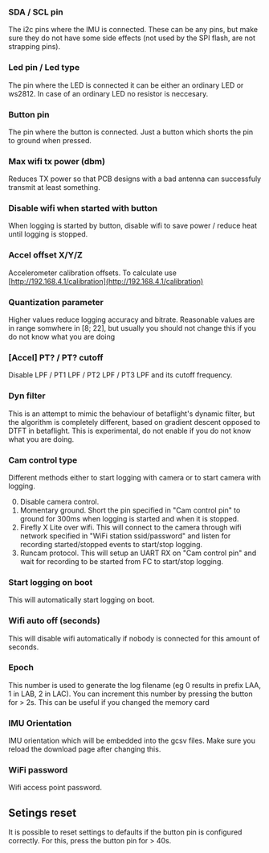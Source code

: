 ### SDA / SCL pin
The i2c pins where the IMU is connected. These can be any pins, but make sure they do not have some side effects (not used by the SPI flash, are not strapping pins).
### Led pin / Led type
The pin where the LED is connected it can be either an ordinary LED or ws2812. In case of an ordinary LED no resistor is neccesary.
### Button pin
The pin where the button is connected. Just a button which shorts the pin to ground when pressed.
### Max wifi tx power (dbm)
Reduces TX power so that PCB designs with a bad antenna can successfuly transmit at least something.
### Disable wifi when started with button
When logging is started by button, disable wifi to save power / reduce heat until logging is stopped.
### Accel offset X/Y/Z
Accelerometer calibration offsets. To calculate use [http://192.168.4.1/calibration](http://192.168.4.1/calibration)
### Quantization parameter
Higher values reduce logging accuracy and bitrate. Reasonable values are in range somwhere in [8; 22], but usually you should not change this if you do not know what you are doing
### \[Accel\] PT? / PT? cutoff
Disable LPF / PT1 LPF / PT2 LPF / PT3 LPF and its cutoff frequency.
### Dyn filter
This is an attempt to mimic the behaviour of betaflight's dynamic filter, but the algorithm is completely different, based on gradient descent opposed to DTFT in betaflight. This is experimental, do not enable if you do not know what you are doing.
### Cam control type
Different methods either to start logging with camera or to start camera with logging.

0. Disable camera control.
1. Momentary ground. Short the pin specified in "Cam control pin" to ground for 300ms when logging is started and when it is stopped.
2. Firefly X Lite over wifi. This will connect to the camera through wifi network specified in "WiFi station ssid/password" and listen for recording started/stopped events to start/stop logging.
3. Runcam protocol. This will setup an UART RX on "Cam control pin" and wait for recording to be started from FC to start/stop logging.
### Start logging on boot
This will automatically start logging on boot.
### Wifi auto off (seconds)
This will disable wifi automatically if nobody is connected for this amount of seconds.
### Epoch
This number is used to generate the log filename (eg 0 results in prefix LAA, 1 in LAB, 2 in LAC).
You can increment this number by pressing the button for > 2s.
This can be useful if you changed the memory card 
### IMU Orientation
IMU orientation which will be embedded into the gcsv files. Make sure you reload the download page after changing this.
### WiFi password
Wifi access point password.

## Setings reset
It is possible to reset settings to defaults if the button pin is configured correctly. For this, press the button pin for > 40s.